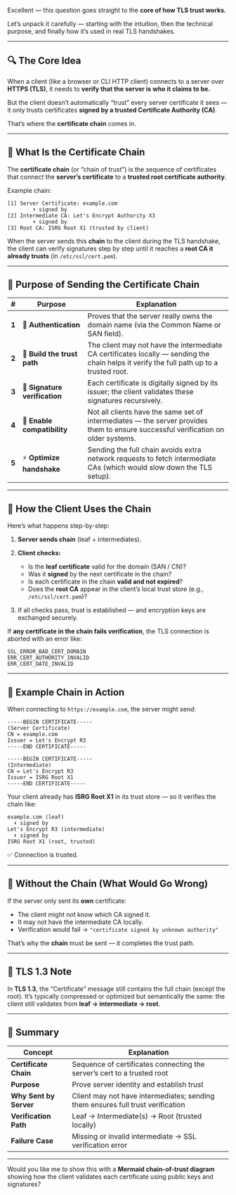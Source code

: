 Excellent — this question goes straight to the **core of how TLS trust works.**

Let’s unpack it carefully — starting with the intuition, then the technical purpose, and finally how it’s used in real TLS handshakes.

---

## 🔍 The Core Idea

When a client (like a browser or CLI HTTP client) connects to a server over **HTTPS (TLS)**,
it needs to **verify that the server is who it claims to be.**

But the client doesn’t automatically “trust” every server certificate it sees — it only trusts certificates **signed by a trusted Certificate Authority (CA)**.

That’s where the **certificate chain** comes in.

---

## 🧩 What Is the Certificate Chain

The **certificate chain** (or “chain of trust”) is the sequence of certificates that connect the **server’s certificate** to a **trusted root certificate authority**.

Example chain:

```text
[1] Server Certificate: example.com
        ⬇ signed by
[2] Intermediate CA: Let's Encrypt Authority X3
        ⬇ signed by
[3] Root CA: ISRG Root X1 (trusted by client)
```

When the server sends this **chain** to the client during the TLS handshake,
the client can verify signatures step by step until it reaches a **root CA it already trusts** (in `/etc/ssl/cert.pem`).

---

## 🎯 Purpose of Sending the Certificate Chain

| #     | **Purpose**                   | **Explanation**                                                                                                                          |
| ----- | ----------------------------- | ---------------------------------------------------------------------------------------------------------------------------------------- |
| **1** | 🔐 **Authentication**         | Proves that the server really owns the domain name (via the Common Name or SAN field).                                                   |
| **2** | 🧱 **Build the trust path**   | The client may not have the intermediate CA certificates locally — sending the chain helps it verify the full path up to a trusted root. |
| **3** | 🧾 **Signature verification** | Each certificate is digitally signed by its issuer; the client validates these signatures recursively.                                   |
| **4** | 🧩 **Enable compatibility**   | Not all clients have the same set of intermediates — the server provides them to ensure successful verification on older systems.        |
| **5** | ⚡ **Optimize handshake**      | Sending the full chain avoids extra network requests to fetch intermediate CAs (which would slow down the TLS setup).                    |

---

## 🧠 How the Client Uses the Chain

Here’s what happens step-by-step:

1. **Server sends chain** (leaf + intermediates).
2. **Client checks:**

   * Is the **leaf certificate** valid for the domain (SAN / CN)?
   * Was it **signed** by the next certificate in the chain?
   * Is each certificate in the chain **valid and not expired**?
   * Does the **root CA** appear in the client’s local trust store (e.g., `/etc/ssl/cert.pem`)?
3. If all checks pass, trust is established —
   and encryption keys are exchanged securely.

If **any certificate in the chain fails verification**, the TLS connection is aborted with an error like:

```
SSL_ERROR_BAD_CERT_DOMAIN
ERR_CERT_AUTHORITY_INVALID
ERR_CERT_DATE_INVALID
```

---

## 🧩 Example Chain in Action

When connecting to `https://example.com`, the server might send:

```
-----BEGIN CERTIFICATE-----
(Server Certificate)
CN = example.com
Issuer = Let's Encrypt R3
-----END CERTIFICATE-----

-----BEGIN CERTIFICATE-----
(Intermediate)
CN = Let's Encrypt R3
Issuer = ISRG Root X1
-----END CERTIFICATE-----
```

Your client already has **ISRG Root X1** in its trust store —
so it verifies the chain like:

```
example.com (leaf)
  ⬇ signed by
Let's Encrypt R3 (intermediate)
  ⬇ signed by
ISRG Root X1 (root, trusted)
```

✅ Connection is trusted.

---

## 🧰 Without the Chain (What Would Go Wrong)

If the server only sent its **own** certificate:

* The client might not know which CA signed it.
* It may not have the intermediate CA locally.
* Verification would fail →
  `"certificate signed by unknown authority"`

That’s why the **chain** must be sent — it completes the trust path.

---

## 🔐 TLS 1.3 Note

In **TLS 1.3**, the “Certificate” message still contains the full chain (except the root).
It’s typically compressed or optimized but semantically the same:
the client still validates from **leaf → intermediate → root**.

---

## 📘 Summary

| Concept                | Explanation                                                                     |
| ---------------------- | ------------------------------------------------------------------------------- |
| **Certificate Chain**  | Sequence of certificates connecting the server’s cert to a trusted root         |
| **Purpose**            | Prove server identity and establish trust                                       |
| **Why Sent by Server** | Client may not have intermediates; sending them ensures full trust verification |
| **Verification Path**  | Leaf → Intermediate(s) → Root (trusted locally)                                 |
| **Failure Case**       | Missing or invalid intermediate → SSL verification error                        |

---

Would you like me to show this with a **Mermaid chain-of-trust diagram** showing how the client validates each certificate using public keys and signatures?
